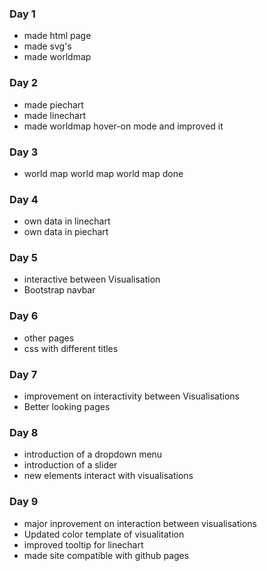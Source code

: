 ### Day 1
* made html page
* made svg's
* made worldmap

### Day 2
* made piechart
* made linechart
* made worldmap hover-on mode and improved it

### Day 3
* world map world map world map done

### Day 4
* own data in linechart
* own data in piechart

### Day 5
* interactive between Visualisation
* Bootstrap navbar

### Day 6
* other pages
* css with different titles

### Day 7
* improvement on interactivity between Visualisations
* Better looking pages

### Day 8
* introduction of a dropdown menu
* introduction of a slider
* new elements interact with visualisations

### Day 9
* major inprovement on interaction between visualisations
* Updated color template of visualitation
* improved tooltip for linechart
* made site compatible with github pages
